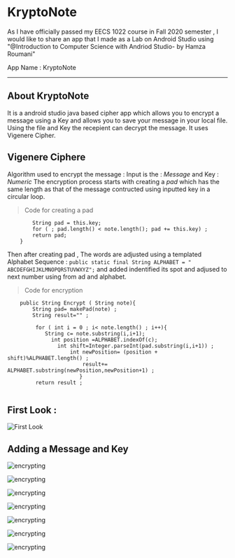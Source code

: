 #  KryptoNote 
As I have officially passed my EECS 1022 course in Fall 2020 semester , I would like to share an app that I made as a Lab on Android Studio using 
"@Introduction to Computer Science with Andriod Studio- by Hamza Roumani"

App Name : KryptoNote 

--- 

## About KryptoNote
It is a android studio java based cipher app which allows you to encrypt a message using a Key and allows you to save your message in your local file. 
Using the file and Key the recepient can decrypt the message. It uses Vigenere Cipher.

## Vigenere Ciphere
Algorithm used to encrypt the message : 
Input is the : *Message*
and
Key : *Numeric* 
The encryption process starts with creating a *pad* which has the same length as that of the message contructed using inputted key in a circular loop.

> Code for creating a pad
```private String makePad(String note) {
        String pad = this.key;     
        for ( ; pad.length() < note.length(); pad += this.key) ;
        return pad;
    }
```
Then after creating pad , The words are adjusted using a templated Alphabet Sequence : ```public static final String ALPHABET = " ABCDEFGHIJKLMNOPQRSTUVWXYZ";```
and added indentified its spot and adjused to next number using from ad and alphabet. 
> Code for encryption 
```  
    public String Encrypt ( String note){
        String pad= makePad(note) ;
        String result="" ;

         for ( int i = 0 ; i< note.length() ; i++){
            String c= note.substring(i,i+1);
              int position =ALPHABET.indexOf(c);
                int shift=Integer.parseInt(pad.substring(i,i+1)) ;     
                    int newPosition= (position + shift)%ALPHABET.length() ;
                        result+= ALPHABET.substring(newPosition,newPosition+1) ;
                       }
         return result ;
         
```

## First Look : 
![First Look](Assests/1.png)

## Adding a Message and Key
![encrypting](Assests/2.png)

![encrypting](Assests/3.png)

![encrypting](Assests/4.png)

![encrypting](Assests/5.png)

![encrypting](Assests/6.png)

![encrypting](Assests/7.png)

![encrypting](Assests/8.png)
